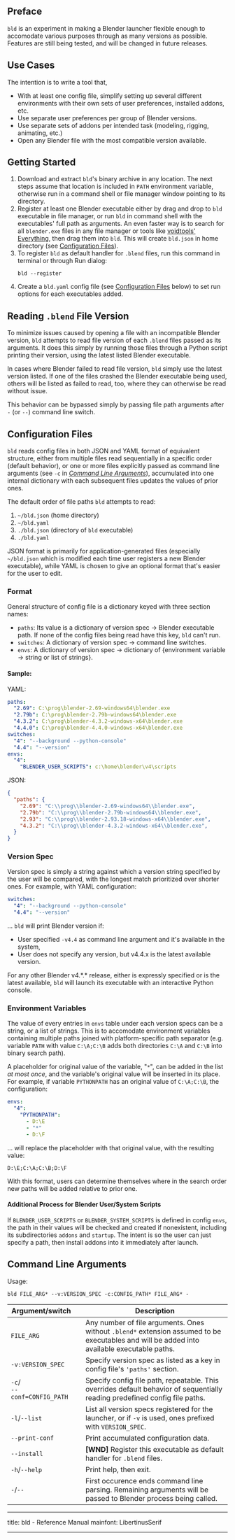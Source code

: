 ## Preface

`bld` is an experiment in making a Blender launcher flexible enough to accomodate various purposes through as many versions as possible. Features are still being tested, and will be changed in future releases.

## Use Cases

The intention is to write a tool that,

- With at least one config file, simplify setting up several different environments with their own sets of user preferences, installed addons, etc.
- Use separate user preferences per group of Blender versions.
- Use separate sets of addons per intended task (modeling, rigging, animating, etc.)
- Open any Blender file with the most compatible version available.

## Getting Started

1. Download and extract `bld`'s binary archive in any location. The next steps assume that location is included in `PATH` environment variable, otherwise run in a command shell or file manager window pointing to its directory.
2. Register at least one Blender executable either by drag and drop to `bld` executable in file manager, or run `bld` in command shell with the executables' full path as arguments. An even faster way is to search for all `blender.exe` files in any file manager or tools like [voidtools' Everything](https://www.voidtools.com/), then drag them into `bld`.
   This will create `bld.json` in home directory (see [Configuration Files](#configfiles)).
3. To register `bld` as default handler for `.blend` files, run this command in terminal or through Run dialog: 
   ```shell
   bld --register
   ```
4. Create a `bld.yaml` config file (see [Configuration Files](#configfiles) below) to set run options for each executables added.

## Reading `.blend` File Version

To minimize issues caused by opening a file with an incompatible Blender version, `bld` attempts to read file version of each `.blend` files passed as its arguments. It does this simply by running those files through a Python script printing their version, using the latest listed Blender executable.

In cases where Blender failed to read file version, `bld` simply use the latest version listed. If one of the files crashed the Blender executable being used, others will be listed as failed to read, too, where they can otherwise be read without issue.

This behavior can be bypassed simply by passing file path arguments after `-` (or `--`) command line switch.

## Configuration Files<a id="configfiles"/>

`bld` reads config files in both JSON and YAML format of equivalent structure, either from multiple files read sequentially in a specific order (default behavior), or one or more files explicitly passed as command line arguments (see `-c` in [*Command Line Arguments*](#cmdargs)), accumulated into one internal dictionary with each subsequent files updates the values of prior ones. 

The default order of file paths `bld` attempts to read:

1. `~/bld.json` (home directory)
1. `~/bld.yaml`
1. `./bld.json` (directory of `bld` executable)
1. `./bld.yaml`

JSON format is primarily for application-generated files (especially `~/bld.json` which is modified each time user registers a new Blender executable), while YAML is chosen to give an optional format that's easier for the user to edit.

### Format

General structure of config file is a dictionary keyed with three section names:

- `paths`: Its value is a dictionary of version spec → Blender executable path. If none of the config files being read have this key, `bld` can't run.
- `switches`: A dictionary of version spec → command line switches.
- `envs`: A dictionary of version spec → dictionary of {environment variable → string or list of strings}.

#### Sample:

YAML:

```yaml
paths:
  "2.69": C:\prog\blender-2.69-windows64\blender.exe
  "2.79b": C:\prog\blender-2.79b-windows64\blender.exe
  "4.3.2": C:\prog\blender-4.3.2-windows-x64\blender.exe
  "4.4.0": C:\prog\blender-4.4.0-windows-x64\blender.exe
switches:
  "4": "--background --python-console"
  "4.4": "--version"
envs:
  "4":
    "BLENDER_USER_SCRIPTS": c:\home\blender\v4\scripts
```

JSON:

```json
{
  "paths": {
    "2.69": "C:\\prog\\blender-2.69-windows64\\blender.exe",
    "2.79b": "C:\\prog\\blender-2.79b-windows64\\blender.exe",
    "2.93": "C:\\prog\\blender-2.93.18-windows-x64\\blender.exe",
    "4.3.2": "C:\\prog\\blender-4.3.2-windows-x64\\blender.exe",
  }
}
```



### Version Spec

Version spec is simply a string against which a version string specified by the user will be compared, with the longest match prioritized over shorter ones. For example, with YAML configuration:

```yaml
switches:
  "4": "--background --python-console"
  "4.4": "--version"
```

… `bld` will print Blender version if:

- User specified `-v4.4` as command line argument and it's available in the system,
- User does not specify any version, but v4.4.x is the latest available version.

For any other Blender v4.\*.\* release, either is expressly specified or is the latest available, `bld` will launch its executable with an interactive Python console. 

### Environment Variables

The value of every entries in `envs` table under each version specs can be a string, or a list of strings. This is to accomodate environment variables containing multiple paths joined with platform-specific path separator (e.g. variable `PATH` with value `C:\A;C:\B` adds both directories `C:\A` and `C:\B` into binary search path).

A placeholder for original value of the variable, "`*`", can be added in the list *at most once*, and the variable's original value will be inserted in its place. For example, if variable `PYTHONPATH` has an original value of `C:\A;C:\B`, the configuration:

```yaml
envs:
  "4":
    "PYTHONPATH":
      - D:\E
      - "*"
      - D:\F
```

… will replace the placeholder with that original value, with the resulting value:

```
D:\E;C:\A;C:\B;D:\F
```

With this format, users can determine themselves where in the search order new paths will be added relative to prior one.

#### Additional Process for Blender User/System Scripts

If `BLENDER_USER_SCRIPTS` or  `BLENDER_SYSTEM_SCRIPTS` is defined in config `envs`, the path in their values will be checked and created if nonexistent, including its subdirectories `addons` and `startup`. The intent is so the user can just specify a path, then install addons into it immediately after launch.

## Command Line Arguments<a id="cmdargs"/>

Usage:

```shell
bld FILE_ARG* --v:VERSION_SPEC -c:CONFIG_PATH* FILE_ARG* -
```

| Argument/switch                 |      | Description                                                  |
| ------------------------------- | ---- | ------------------------------------------------------------ |
| `FILE_ARG` |      | Any number of file arguments. Ones without `.blend*` extension assumed to be executables and will be added into available executable paths. |
| `-v:VERSION_SPEC` |      | Specify version spec as listed as a key in config file's `'paths'` section. |
| `-c`/<br />`--conf=CONFIG_PATH` |      | Specify config file path, repeatable. This overrides default behavior of sequentially reading predefined config file paths. |
| `-l`/`--list` |      | List all version specs registered for the launcher, or if `-v` is used, ones prefixed with `VERSION_SPEC`. |
| `--print-conf` |      | Print accumulated configuration data. |
| `--install` |      | **[WND]** Register this executable as default handler for `.blend` files. |
| `-h`/`--help` |      | Print help, then exit. |
| `-`/`--` |      | First occurence ends command line parsing. Remaining arguments will be passed to Blender process being called. |

---
title: bld - Reference Manual
mainfont: LibertinusSerif

---
